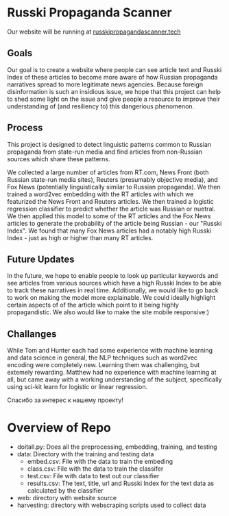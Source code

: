 # Russki Propaganda Scanner

Our website will be running at [russkipropagandascanner.tech](russkipropagandascanner.tech)

## Goals
Our goal is to create a website where people can see article text and Russki Index of these articles to become more aware of how Russian propaganda narratives spread to more legitimate news agencies. Because foreign disinformation is such an insidious issue, we hope that this project can help to shed some light on the issue and give people a resource to improve their understanding of (and resiliency to) this dangerious phenomenon.

## Process
This project is designed to detect linguistic patterns common to Russian propaganda from state-run media and find articles from non-Russian sources which share these patterns.

We collected a large number of articles from RT.com, News Front (both Russian state-run media sites), Reuters (presumably objective media), and Fox News (potentially linguistically similar to Russian propaganda). We then trained a word2vec embedding with the RT articles with which we featurized the News Front and Reuters articles. We then trained a logistic regression classifier to predict whether the article was Russian or nuetral. We then applied this model to some of the RT articles and the Fox News articles to generate the probability of the article being Russian - our "Russki Index". We found that many Fox News articles had a notably high Russki Index - just as high or higher than many RT articles. 

## Future Updates
In the future, we hope to enable people to look up particular keywords and see articles from various sources which have a high Russki Index to be able to track these narratives in real time. Additionally, we would like to go back to work on making the model more explainable. We could ideally highlight certain aspects of of the article which point to it being highly propagandistic. We also would like to make the site mobile responsive:)

## Challanges
While Tom and Hunter each had some experience with machine learning and data science in general, the NLP techniques such as word2vec encoding were completely new. Learning them was challenging, but extemely rewarding. Matthew had no experience with machine learning at all, but came away with a working understanding of the subject, specifically using sci-kit learn for logistic or linear regression. 

Спасибо за интерес к нашему проекту!

# Overview of Repo

- doitall.py: Does all the preprocessing, embedding, training, and testing
- data: Directory with the training and testing data
  - embed.csv:  File with the data to train the embeding
  - class.csv:  File with the data to train the classifer
  - test.csv:   File with data to test out our classifier
  - results.csv: The text, title, url and Russki Index for the text data as calculated by the classifier
- web: directory with website source
- harvesting: directory with webscraping scripts used to collect data
